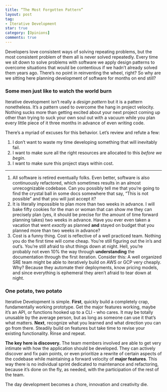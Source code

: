 ```yaml
---
title: “The Most Forgotten Pattern”
layout: post
tag:
- Iterative Development
star: true
category: [Opinions]
comments: true
---
```


Developers love consistent ways of solving repeating problems, but the most consistent problem of them all is never solved repeatedly. Every time we sit down to solve problems with software we apply design patterns to overcome situations that would be contentious if we hadn’t already solved them years ago. There’s no point in reinventing the wheel, right? So why are we sitting here planning development of software for months on end still?

<!--more-->

### Some men just like to watch the world burn

Iterative development isn’t really a *design pattern* but it is a pattern nonetheless. It’s a pattern used to overcome the hang in project velocity. Nothing sucks more than getting excited about your next project coming up other than trying to suck your own soul out with a vacuum while you plan every little piece of it three months in advance of even writing code.

There’s a myriad of excuses for this behavior. Let’s review and refute a few:

1. I don’t want to waste my time developing something that will inevitably fail.
2. I want to make sure all the right resources are allocated to this *before we begin*.
3. I want to make sure this project stays within cost.

---

1. All software is retired eventually folks. Even better, software is also continuously refactored, which sometimes results in an almost unrecognizable codebase. Can you possibly tell me that you’re going to find the crystal ball in some docs somewhere that say, “This is not possible” and that you will just accept it?
2. It is literally impossible to plan more than two weeks in advance. I will bake fifty cookies for the man or woman that can show me they can precisely plan (yes, it should be precise for the amount of time forward planning takes) two weeks in advance. Have you ever even taken a vacation that went *exactly* as planned **and** stayed on budget that you planned more than two weeks in advance?
3. Cost is a funny thing. Cost is reflective of a well practiced team. Nothing you do the first time will come cheap. You’re still figuring out the in’s and out’s. You’re still afraid to shut things down at night. Hell, you’re probably not even 10% the way through **understanding** the documentation through the first iteration. Consider this: A well organized SRE team might be able to iteratively build on AWS or GCP very cheaply. Why? Because they automate their deployments, know pricing models, and since everything is ephemeral they aren’t afraid to tear down at night.

### One potato, two potato

Iterative Development is simple. **First**, quickly build a completely crap, fundamentally working prototype. Get the major features working, maybe it’s an API, or functions hooked up to a CLI - who cares. It may be totally unusable by the average person, but as long as someone can use it that’s what matters. **Next**, recognize what you learned and what direction you can go from there. Steadily build on features but take time to revise your existing functionality. Rinse and repeat.

**The key here is discovery.** The team members involved are able to get very intimate with how the application should be developed. They can actively discover and fix pain points, or even prioritize a rewrite of certain aspects of the codebase while maintaining a forward velocity of **major features**. This way there is no individual sprint dedicated to maintenance and refactoring, because it’s done on the fly, as needed, with the participation of the rest of the team.

The day development becomes a chore, innovation and creativity die.
